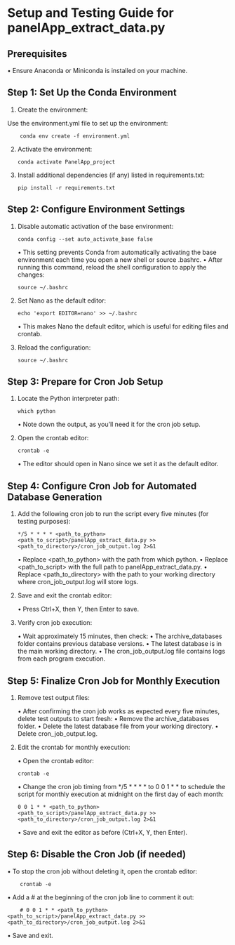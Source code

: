 # Setup and Testing Guide for panelApp_extract_data.py


## Prerequisites

•	Ensure Anaconda or Miniconda is installed on your machine.



## Step 1: Set Up the Conda Environment


1.	Create the environment:

Use the environment.yml file to set up the environment:

		conda env create -f environment.yml


2.	Activate the environment:

		conda activate PanelApp_project


3.	Install additional dependencies (if any) listed in requirements.txt:

		pip install -r requirements.txt



## Step 2: Configure Environment Settings



1.	Disable automatic activation of the base environment:

		conda config --set auto_activate_base false

	•	This setting prevents Conda from automatically activating the base environment each time you open a new shell or source .bashrc.
	•	After running this command, reload the shell configuration to apply the changes:

		source ~/.bashrc


2.	Set Nano as the default editor:

		echo 'export EDITOR=nano' >> ~/.bashrc

	•	This makes Nano the default editor, which is useful for editing files and crontab.

3.	Reload the configuration:

		source ~/.bashrc



## Step 3: Prepare for Cron Job Setup


1.	Locate the Python interpreter path:

		which python

	•	Note down the output, as you’ll need it for the cron job setup.

2.	Open the crontab editor:

		crontab -e

	•	The editor should open in Nano since we set it as the default editor.




## Step 4: Configure Cron Job for Automated Database Generation


1.	Add the following cron job to run the script every five minutes (for testing purposes):

		*/5 * * * * <path_to_python> <path_to_script>/panelApp_extract_data.py >> <path_to_directory>/cron_job_output.log 2>&1

	•	Replace <path_to_python> with the path from which python.
	•	Replace <path_to_script> with the full path to panelApp_extract_data.py.
	•	Replace <path_to_directory> with the path to your working directory where cron_job_output.log will store logs.

2.	Save and exit the crontab editor:
   
	•	Press Ctrl+X, then Y, then Enter to save.

3.	Verify cron job execution:
   
	•	Wait approximately 15 minutes, then check:
	•	The archive_databases folder contains previous database versions.
	•	The latest database is in the main working directory.
	•	The cron_job_output.log file contains logs from each program execution.




## Step 5: Finalize Cron Job for Monthly Execution


1.	Remove test output files:

	•	After confirming the cron job works as expected every five minutes, delete test outputs to start fresh:
	•	Remove the archive_databases folder.
	•	Delete the latest database file from your working directory.
	•	Delete cron_job_output.log.

2.	Edit the crontab for monthly execution:

	•	Open the crontab editor:

		crontab -e


	•	Change the cron job timing from */5 * * * * to 0 0 1 * * to schedule the script for monthly execution at midnight on the first day of each month:

		0 0 1 * * <path_to_python> <path_to_script>/panelApp_extract_data.py >> <path_to_directory>/cron_job_output.log 2>&1


	•	Save and exit the editor as before (Ctrl+X, Y, then Enter).



## Step 6: Disable the Cron Job (if needed)



•	To stop the cron job without deleting it, open the crontab editor:

		crontab -e


•	Add a # at the beginning of the cron job line to comment it out:


		# 0 0 1 * * <path_to_python> <path_to_script>/panelApp_extract_data.py >> <path_to_directory>/cron_job_output.log 2>&1


•	Save and exit.
